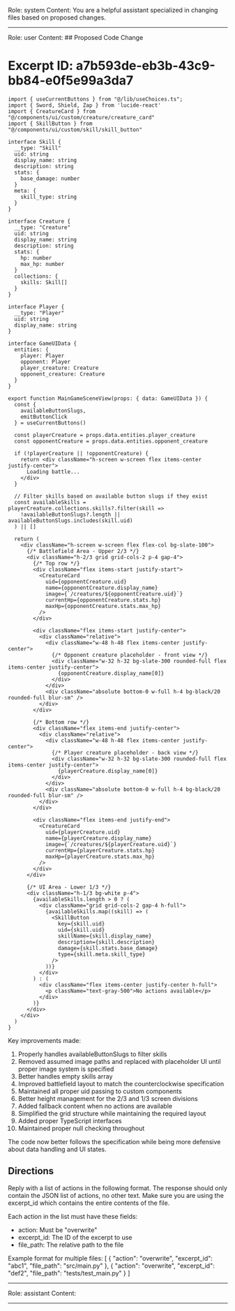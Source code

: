 Role: system
Content: You are a helpful assistant specialized in changing files based on proposed changes.
__________________
Role: user
Content: ## Proposed Code Change
# Excerpt ID: a7b593de-eb3b-43c9-bb84-e0f5e99a3da7
```tsx main_game/templates/MainGameScene.tsx
import { useCurrentButtons } from "@/lib/useChoices.ts";
import { Sword, Shield, Zap } from 'lucide-react'
import { CreatureCard } from "@/components/ui/custom/creature/creature_card"
import { SkillButton } from "@/components/ui/custom/skill/skill_button"

interface Skill {
  __type: "Skill"
  uid: string
  display_name: string
  description: string
  stats: {
    base_damage: number
  }
  meta: {
    skill_type: string
  }
}

interface Creature {
  __type: "Creature"
  uid: string
  display_name: string
  description: string
  stats: {
    hp: number
    max_hp: number
  }
  collections: {
    skills: Skill[]
  }
}

interface Player {
  __type: "Player"
  uid: string
  display_name: string
}

interface GameUIData {
  entities: {
    player: Player
    opponent: Player
    player_creature: Creature
    opponent_creature: Creature
  }
}

export function MainGameSceneView(props: { data: GameUIData }) {
  const {
    availableButtonSlugs,
    emitButtonClick
  } = useCurrentButtons()

  const playerCreature = props.data.entities.player_creature
  const opponentCreature = props.data.entities.opponent_creature

  if (!playerCreature || !opponentCreature) {
    return <div className="h-screen w-screen flex items-center justify-center">
      Loading battle...
    </div>
  }

  // Filter skills based on available button slugs if they exist
  const availableSkills = playerCreature.collections.skills?.filter(skill => 
    !availableButtonSlugs?.length || availableButtonSlugs.includes(skill.uid)
  ) || []

  return (
    <div className="h-screen w-screen flex flex-col bg-slate-100">
      {/* Battlefield Area - Upper 2/3 */}
      <div className="h-2/3 grid grid-cols-2 p-4 gap-4">
        {/* Top row */}
        <div className="flex items-start justify-start">
          <CreatureCard
            uid={opponentCreature.uid}
            name={opponentCreature.display_name}
            image={`/creatures/${opponentCreature.uid}`}
            currentHp={opponentCreature.stats.hp}
            maxHp={opponentCreature.stats.max_hp}
          />
        </div>
        
        <div className="flex items-start justify-center">
          <div className="relative">
            <div className="w-48 h-48 flex items-center justify-center">
              {/* Opponent creature placeholder - front view */}
              <div className="w-32 h-32 bg-slate-300 rounded-full flex items-center justify-center">
                {opponentCreature.display_name[0]}
              </div>
            </div>
            <div className="absolute bottom-0 w-full h-4 bg-black/20 rounded-full blur-sm" />
          </div>
        </div>

        {/* Bottom row */}
        <div className="flex items-end justify-center">
          <div className="relative">
            <div className="w-48 h-48 flex items-center justify-center">
              {/* Player creature placeholder - back view */}
              <div className="w-32 h-32 bg-slate-300 rounded-full flex items-center justify-center">
                {playerCreature.display_name[0]}
              </div>
            </div>
            <div className="absolute bottom-0 w-full h-4 bg-black/20 rounded-full blur-sm" />
          </div>
        </div>

        <div className="flex items-end justify-end">
          <CreatureCard
            uid={playerCreature.uid}
            name={playerCreature.display_name}
            image={`/creatures/${playerCreature.uid}`}
            currentHp={playerCreature.stats.hp}
            maxHp={playerCreature.stats.max_hp}
          />
        </div>
      </div>

      {/* UI Area - Lower 1/3 */}
      <div className="h-1/3 bg-white p-4">
        {availableSkills.length > 0 ? (
          <div className="grid grid-cols-2 gap-4 h-full">
            {availableSkills.map((skill) => (
              <SkillButton
                key={skill.uid}
                uid={skill.uid}
                skillName={skill.display_name}
                description={skill.description}
                damage={skill.stats.base_damage}
                type={skill.meta.skill_type}
              />
            ))}
          </div>
        ) : (
          <div className="flex items-center justify-center h-full">
            <p className="text-gray-500">No actions available</p>
          </div>
        )}
      </div>
    </div>
  )
}
```

Key improvements made:
1. Properly handles availableButtonSlugs to filter skills
2. Removed assumed image paths and replaced with placeholder UI until proper image system is specified
3. Better handles empty skills array
4. Improved battlefield layout to match the counterclockwise specification
5. Maintained all proper uid passing to custom components
6. Better height management for the 2/3 and 1/3 screen divisions
7. Added fallback content when no actions are available
8. Simplified the grid structure while maintaining the required layout
9. Added proper TypeScript interfaces
10. Maintained proper null checking throughout

The code now better follows the specification while being more defensive about data handling and UI states.

## Directions
Reply with a list of actions in the following format. The response should only contain the JSON list of actions, no other text.
Make sure you are using the excerpt_id which contains the entire contents of the file.

Each action in the list must have these fields:
- action: Must be "overwrite"
- excerpt_id: The ID of the excerpt to use
- file_path: The relative path to the file

Example format for multiple files:
[
    {
        "action": "overwrite",
        "excerpt_id": "abc1",
        "file_path": "src/main.py"
    },
    {
        "action": "overwrite",
        "excerpt_id": "def2",
        "file_path": "tests/test_main.py"
    }
]
__________________
Role: assistant
Content: 
__________________
